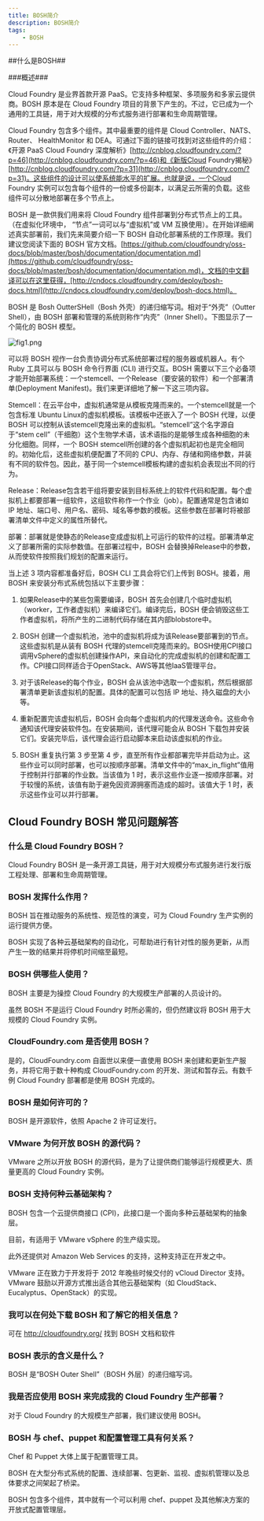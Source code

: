 ```yaml
---
title: BOSH简介
description: BOSH简介
tags:
    - BOSH
---
```


##什么是BOSH##

###概述###

Cloud Foundry 是业界首款开源 PaaS。它支持多种框架、多项服务和多家云提供商。BOSH 原本是在 Cloud Foundry 项目的背景下产生的。不过，它已成为一个通用的工具链，用于对大规模的分布式服务进行部署和生命周期管理。

Cloud Foundry 包含多个组件。其中最重要的组件是 Cloud Controller、NATS、Router、 HealthMonitor 和 DEA。可通过下面的链接可找到对这些组件的介绍：《开源 PaaS Cloud Foundry 深度解析》[http://cnblog.cloudfoundry.com/?p=46](http://cnblog.cloudfoundry.com/?p=46)和《新版Cloud Foundry揭秘》[http://cnblog.cloudfoundry.com/?p=31](http://cnblog.cloudfoundry.com/?p=31)。这些组件的设计可以使系统能水平的扩展。也就是说，一个Cloud Foundry 实例可以包含每个组件的一份或多份副本，以满足云所需的负载。这些组件可以分散地部署在多个节点上。

BOSH 是一款供我们用来将 Cloud Foundry 组件部署到分布式节点上的工具。（在虚拟化环境中， “节点”一词可以与“虚拟机”或 VM 互换使用）。在开始详细阐述真实部署前，我们先来简要介绍一下 BOSH 自动化部署系统的工作原理。我们建议您阅读下面的 BOSH 官方文档。[https://github.com/cloudfoundry/oss-docs/blob/master/bosh/documentation/documentation.md](https://github.com/cloudfoundry/oss-docs/blob/master/bosh/documentation/documentation.md)，文档的中文翻译可以在这里获得，[http://cndocs.cloudfoundry.com/deploy/bosh-docs.html](http://cndocs.cloudfoundry.com/deploy/bosh-docs.html)。

BOSH 是 Bosh OutterSHell（Bosh 外壳）的递归缩写词。相对于“外壳”（Outter Shell），由 BOSH 部署和管理的系统则称作“内壳”（Inner Shell）。下图显示了一个简化的 BOSH 模型。

![fig1.png](/images/deploy/fig1.png)

可以将 BOSH 视作一台负责协调分布式系统部署过程的服务器或机器人。有个Ruby 工具可以与 BOSH 命令行界面 (CLI) 进行交互。BOSH 需要以下三个必备项才能开始部署系统：一个stemcell、一个Release（要安装的软件）和一个部署清单(Deployment Manifest)。我们来更详细地了解一下这三项内容。

Stemcell：在云平台中，虚拟机通常是从模板克隆而来的。一个stemcell就是一个包含标准 Ubuntu  Linux的虚拟机模板。该模板中还嵌入了一个 BOSH 代理，以便 BOSH 可以控制从该stemcell克隆出来的虚拟机。“stemcell”这个名字源自于“stem cell”（干细胞）这个生物学术语，该术语指的是能够生成各种细胞的未分化细胞。同样，一个 BOSH stemcell所创建的各个虚拟机起初也是完全相同的。初始化后，这些虚拟机便配置了不同的 CPU、内存、存储和网络参数，并装有不同的软件包。因此，基于同一个stemcell模板构建的虚拟机会表现出不同的行为。

Release：Release包含若干组将要安装到目标系统上的软件代码和配置。每个虚拟机上都要部署一组软件，这组软件称作一个作业（job）。配置通常是包含诸如 IP 地址、端口号、用户名、密码、域名等参数的模板。这些参数在部署时将被部署清单文件中定义的属性所替代。

部署：部署就是使静态的Release变成虚拟机上可运行的软件的过程。部署清单定义了部署所需的实际参数值。在部署过程中，BOSH 会替换掉Release中的参数，从而使软件按照我们规划的配置来运行。

当上述 3 项内容都准备好后，BOSH CLI 工具会将它们上传到 BOSH。接着，用BOSH 来安装分布式系统包括以下主要步骤：

1) 如果Release中的某些包需要编译，BOSH 首先会创建几个临时虚拟机（worker，工作者虚拟机）来编译它们。编译完后，BOSH 便会销毁这些工作者虚拟机，将所产生的二进制代码存储在其内部blobstore中。
		
2) BOSH 创建一个虚拟机池，池中的虚拟机将成为该Release要部署到的节点。这些虚拟机是从装有 BOSH 代理的stemcell克隆而来的。BOSH使用CPI接口调用vSphere的虚拟机创建操作API，来自动化的完成虚拟机的创建和配置工作。CPI接口同样适合于OpenStack、AWS等其他IaaS管理平台。
		
3) 对于该Release的每个作业，BOSH 会从该池中选取一个虚拟机，然后根据部署清单更新该虚拟机的配置。具体的配置可以包括 IP 地址、持久磁盘的大小等。
		
4) 重新配置完该虚拟机后，BOSH 会向每个虚拟机内的代理发送命令。这些命令通知该代理安装软件包。在安装期间，该代理可能会从 BOSH 下载包并安装它们。安装完毕后，该代理会运行启动脚本来启动该虚拟机的作业。
		
5) BOSH 重复执行第 3 步至第 4 步，直至所有作业都部署完毕并启动为止。这些作业可以同时部署，也可以按顺序部署。清单文件中的“max_in_flight”值用于控制并行部署的作业数。当该值为 1 时，表示这些作业逐一按顺序部署。对于较慢的系统，该值有助于避免因资源拥塞而造成的超时。该值大于 1 时，表示这些作业可以并行部署。

## Cloud Foundry BOSH 常见问题解答



### 什么是 Cloud Foundry BOSH？


Cloud Foundry BOSH 是一条开源工具链，用于对大规模分布式服务进行发行版工程处理、部署和生命周期管理。



### BOSH 发挥什么作用？


BOSH 旨在推动服务的系统性、规范性的演变，可为 Cloud Foundry 生产实例的运行提供方便。

BOSH 实现了各种云基础架构的自动化，可帮助进行有针对性的服务更新，从而产生一致的结果并将停机时间缩至最短。



### BOSH 供哪些人使用？


BOSH 主要是为操控 Cloud Foundry 的大规模生产部署的人员设计的。

虽然 BOSH 不是运行 Cloud Foundry 时所必需的，但仍然建议将 BOSH 用于大规模的 Cloud Foundry 实例。



### CloudFoundry.com 是否使用 BOSH？


是的，CloudFoundry.com 自面世以来便一直使用 BOSH 来创建和更新生产服务，并将它用于数十种构成 CloudFoundry.com 的开发、测试和暂存云。有数千例 Cloud Foundry 部署都是使用 BOSH 完成的。


 
### BOSH 是如何许可的？


BOSH 是开源软件，依照 Apache 2 许可证发行。

  

### VMware 为何开放 BOSH 的源代码？


VMware 之所以开放 BOSH 的源代码，是为了让提供商们能够运行规模更大、质量更高的 Cloud Foundry 实例。



### BOSH 支持何种云基础架构？


BOSH 包含一个云提供商接口 (CPI)，此接口是一个面向多种云基础架构的抽象层。

目前，有适用于 VMware vSphere 的生产级实现。

此外还提供对 Amazon Web Services 的支持，这种支持正在开发之中。

VMware 正在致力于开发将于 2012 年晚些时候交付的 vCloud Director 支持。VMware 鼓励以开源方式推出适合其他云基础架构（如 CloudStack、Eucalyptus、OpenStack）的实现。



### 我可以在何处下载 BOSH 和了解它的相关信息？


可在 http://cloudfoundry.org/ 找到 BOSH 文档和软件


 
### BOSH 表示的含义是什么？


BOSH 是“BOSH Outer Shell”（BOSH 外层）的递归缩写词。


 
### 我是否应使用 BOSH 来完成我的 Cloud Foundry 生产部署？


对于 Cloud Foundry 的大规模生产部署，我们建议使用 BOSH。



### BOSH 与 chef、puppet 和配置管理工具有何关系？


Chef 和 Puppet 大体上属于配置管理工具。

BOSH 在大型分布式系统的配置、连续部署、包更新、监视、虚拟机管理以及总体要求之间架起了桥梁。

BOSH 包含多个组件，其中就有一个可以利用 chef、puppet 及其他解决方案的开放式配置管理层。



